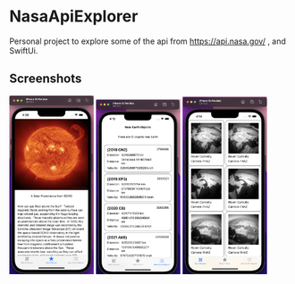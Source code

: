 # NasaApiExplorer
Personal project to explore some of the api from https://api.nasa.gov/ , and SwiftUi. 

## Screenshots

<p>
  <img src="Screenshots/daily_picture.png" width="30%" height="30%" >
  <img src="Screenshots/near_earth_objects.png" width="30%" height="30%" >
  <img src="Screenshots/mars_pictures.png" width="30%" height="30%" >
</p>
